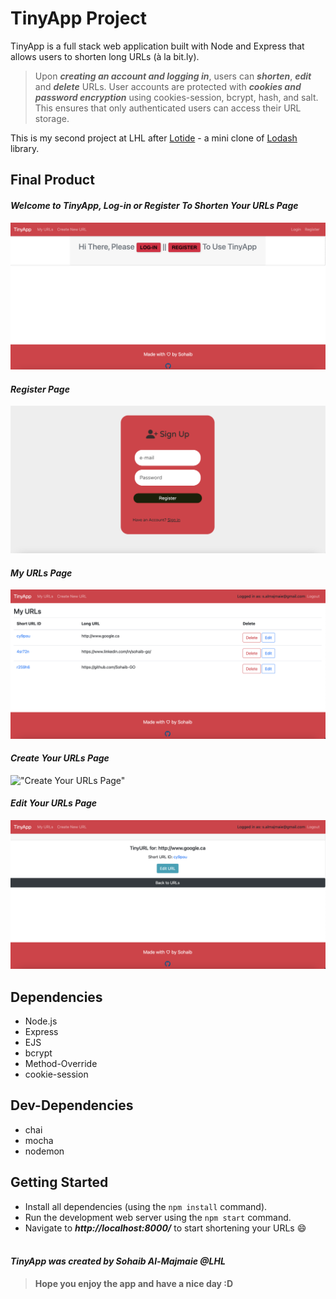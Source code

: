 # TinyApp Project

TinyApp is a full stack web application built with Node and Express that allows users to shorten long URLs (à la bit.ly).
<br>

> Upon **_creating an account and logging in_**, users can **_shorten_**, **_edit_** and **_delete_** URLs. User accounts are protected with **_cookies and password encryption_** using cookies-session, bcrypt, hash, and salt. This ensures that only authenticated users can access their URL storage.

This is my second project at LHL after [Lotide](https://github.com/Sohaib-GO/lotide) - a mini clone of [Lodash](https://lodash.com) library.

## Final Product

#### _Welcome to TinyApp, Log-in or Register To Shorten Your URLs Page_

!["Welcome to TinyApp, Log-in or Register To Shorten Your URLs "](https://github.com/Sohaib-GO/TinyApp/blob/master/demo-imgs/start.png)

#### _Register Page_

!["Register Page"](https://github.com/Sohaib-GO/TinyApp/blob/master/demo-imgs/register.png)

#### _My URLs Page_

!["My Urls Page"](https://github.com/Sohaib-GO/TinyApp/blob/master/demo-imgs/myURLs.png)


#### _Create Your URLs Page_

!["Create Your URLs Page"]()

#### _Edit Your URLs Page_

!["Edit Your URLs Page"](https://github.com/Sohaib-GO/TinyApp/blob/master/demo-imgs/edit.png)



## Dependencies

- Node.js
- Express
- EJS
- bcrypt
- Method-Override
- cookie-session

## Dev-Dependencies

- chai
- mocha
- nodemon

## Getting Started

- Install all dependencies (using the `npm install` command).
- Run the development web server using the `npm start` command.
- Navigate to **_http://localhost:8000/_** to start shortening your URLs 😄
  <br>
  <br>

#### _TinyApp was created by Sohaib Al-Majmaie @LHL_

> **Hope you enjoy the app and have a nice day :D**
